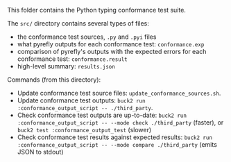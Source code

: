 This folder contains the Python typing conformance test suite.

The `src/` directory contains several types of files:

- the conformance test sources, `.py` and `.pyi` files
- what pyrefly outputs for each conformance test: `conformance.exp`
- comparison of pyrefly's outputs with the expected errors for each conformance
  test: `conformance.result`
- high-level summary: `results.json`

Commands (from this directory):

- Update conformance test source files: `update_conformance_sources.sh`.
- Update conformance test outputs:
  `buck2 run :conformance_output_script -- ./third_party`.
- Check conformance test outputs are up-to-date:
  `buck2 run :conformance_output_script -- --mode check ./third_party` (faster),
  or `buck2 test :conformance_output_test` (slower)
- Check conformance test results against expected results:
  `buck2 run :conformance_output_script -- --mode compare ./third_party` (emits
  JSON to stdout)
